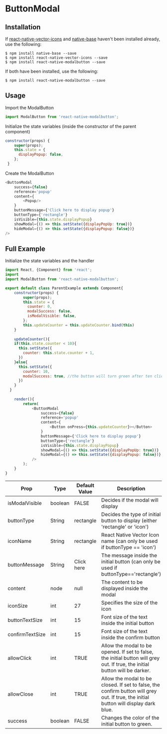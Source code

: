 ButtonModal
======

Installation
------
If [react-native-vector-icons](https://github.com/oblador/react-native-vector-icons) and [native-base](https://nativebase.io) haven't been installed already, use the following:
```
$ npm install native-base --save
$ npm install react-native-vector-icons --save
$ npm install react-native-modalbutton --save 
```
If both have been installed, use the following:
```
$ npm install react-native-modalbutton --save 
```

Usage
------
Import the ModalButton
```javascript
import ModalButton from 'react-native-modalbutton';
```

Initialize the state variables (inside the constructor of the parent component)
```javascript
constructor(props) {
    super(props);
    this.state = {
      displayPopup: false,
    };
 }
```

Create the ModalButton
```javascript
<ButtonModal
    success={false}
    reference='popup'
    content={
        <Popup/>
    }
    buttonMessage={'Click here to display popup'}
    buttonType={'rectangle'}
    isVisible={this.state.displayPopup}
    showModal={() => this.setState({displayPopUp: true})}
    hideModal={() => this.setState({displayPopup: false})}
/>
```

Full Example
------
Initialize the state variables and the handler
```javascript
import React, {Component} from 'react';
import 
import ModalButton from 'react-native-modalbutton';

export default class ParentExample extends Component{
    constructor(props) {
        super(props);
        this.state = {
          counter: 0,
          modalSuccess: false,
          isModalVisible: false,
        };
        this.updateCounter = this.updateCounter.bind(this)
    }
    
    updateCounter(){
    if(this.state.counter < 10){
      this.setState({
        counter: this.state.counter + 1,
      })
    }else{
      this.setState({
        counter: 10,
        modalSuccess: true, //the button will turn green after ten clicks
      })
    }
  }
    
    render(){
        return(
            <ButtonModal
                success={false}
                reference='popup'
                content={
                    <Button onPress={this.updateCounter}></Button>
                }
                buttonMessage={'Click here to display popup'}
                buttonType={'rectangle'}
                isVisible={this.state.displayPopup}
                showModal={() => this.setState({displayPopUp: true})}
                hideModal={() => this.setState({displayPopup: false})}
            />
        );
    }
}
```


| Prop            | Type    | Default Value | Description                                                                                                                          |
|-----------------|---------|---------------|-------------------------------------------------------------------------------------------|
| isModalVisible  | boolean | FALSE         | Decides if the modal will display                                                                                                |
| buttonType      | String  | rectangle     | Decides the type of initial button to display (either 'rectangle' or 'icon')                                                         |
| iconName        | String  | rectangle     | React Native Vector Icon name (can only be used if buttonType == 'icon')                                                             |
| buttonMessage   | String  | Click here    | The message inside the initial button (can only be used if buttonType=='rectangle')                                                  |
| content         | node    | null          | The content to be displayed inside the modal                                                                                         |
| iconSize        | int     | 27            | Specifies the size of the icon                                                                                                       |
| buttonTextSize  | int     | 15            | Font size of the text inside the initial button                                                                                      |
| confirmTextSize | int     | 15            | Font size of the text inside the confirm button                                                                                      |
| allowClick      | int     | TRUE          | Allow the modal to be opened. If set to false, the initial button will grey out. If true,                   the initial button will be darker.         |
| allowClose      | int     | TRUE          | Allow the modal to be closed. If set to false, the confirm button will grey out. If true, the initial button will display dark blue. |
| success         | boolean | FALSE         | Changes the color of the initial button to green.       
